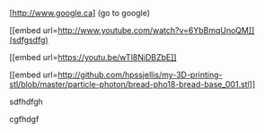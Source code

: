 

[http://www.google.ca] (go to google)



[[embed url=http://www.youtube.com/watch?v=6YbBmqUnoQM]](sdfgsdfg)


[[embed url=https://youtu.be/wTl8NiDBZbE]]

[[embed url=http://github.com/hpssjellis/my-3D-printing-stl/blob/master/particle-photon/bread-pho18-bread-base_001.stl]]


sdfhdfgh



cgfhdgf
